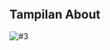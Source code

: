 <h2>Tampilan About</h2>

![#3](https://github.com/AzizLike29/Portfolio-Hacktiv8/assets/119909214/24db34b1-2c2d-4e03-b95a-8f77bcb3f31a)
